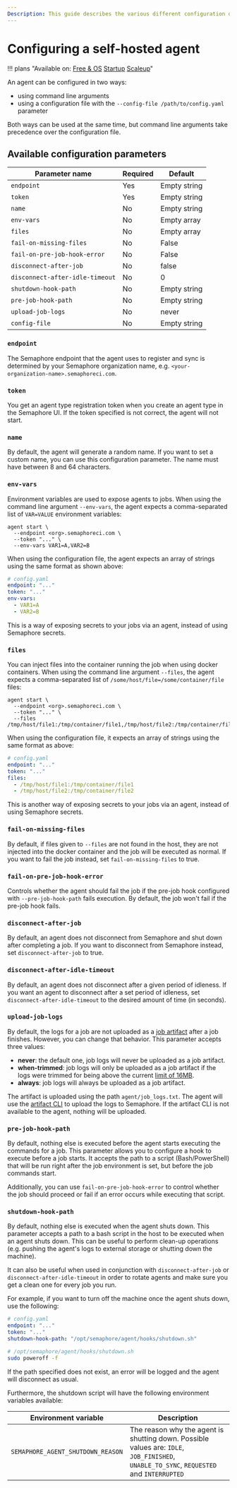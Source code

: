 ```yaml
---
Description: This guide describes the various different configuration options for how to configure a self-hosted agent.
---
```


# Configuring a self-hosted agent

!!! plans "Available on: <span class="plans-box">[Free & OS](/account-management/free-and-open-source-plans/)</span> <span class="plans-box">[Startup](/account-management/startup-plan/)</span> <span class="plans-box">[Scaleup](/account-management/scaleup-plan/)</span>"

An agent can be configured in two ways:

- using command line arguments
- using a configuration file with the `--config-file /path/to/config.yaml` parameter

Both ways can be used at the same time, but command line arguments take precedence over the configuration file.

## Available configuration parameters

| Parameter name                  | Required | Default      |
|---------------------------------|----------|--------------|
| `endpoint`                      | Yes      | Empty string |
| `token`                         | Yes      | Empty string |
| `name`                          | No       | Empty string |
| `env-vars`                      | No       | Empty array  |
| `files`                         | No       | Empty array  |
| `fail-on-missing-files`         | No       | False        |
| `fail-on-pre-job-hook-error`    | No       | False        |
| `disconnect-after-job`          | No       | false        |
| `disconnect-after-idle-timeout` | No       | 0            |
| `shutdown-hook-path`            | No       | Empty string |
| `pre-job-hook-path`             | No       | Empty string |
| `upload-job-logs`               | No       | never        |
| `config-file`                   | No       | Empty string |

### `endpoint`

The Semaphore endpoint that the agent uses to register and sync is determined by your Semaphore organization name, e.g. `<your-organization-name>.semaphoreci.com`.

### `token`

You get an agent type registration token when you create an agent type in the Semaphore UI. If the token specified is not correct, the agent will not start.

### `name`

By default, the agent will generate a random name. If you want to set a custom name, you can use this configuration parameter. The name must have between 8 and 64 characters.

### `env-vars`

Environment variables are used to expose agents to jobs. When using the command line argument `--env-vars`, the agent expects a comma-separated list of `VAR=VALUE` environment variables:

```
agent start \
  --endpoint <org>.semaphoreci.com \
  --token "..." \
  --env-vars VAR1=A,VAR2=B
```

When using the configuration file, the agent expects an array of strings using the same format as shown above:

```yaml
# config.yaml
endpoint: "..."
token: "..."
env-vars:
  - VAR1=A
  - VAR2=B
```

This is a way of exposing secrets to your jobs via an agent, instead of using Semaphore secrets.

### `files`

You can inject files into the container running the job when using docker containers. When using the command line argument `--files`, the agent expects a comma-separated list of `/some/host/file=/some/container/file` files:

```
agent start \
  --endpoint <org>.semaphoreci.com \
  --token "..." \
  --files /tmp/host/file1:/tmp/container/file1,/tmp/host/file2:/tmp/container/file2
```

When using the configuration file, it expects an array of strings using the same format as above:

```yaml
# config.yaml
endpoint: "..."
token: "..."
files:
  - /tmp/host/file1:/tmp/container/file1
  - /tmp/host/file2:/tmp/container/file2
```

This is another way of exposing secrets to your jobs via an agent, instead of using Semaphore secrets.

### `fail-on-missing-files`

By default, if files given to `--files` are not found in the host, they are not injected into the docker container and the job will be executed as normal. If you want to fail the job instead, set `fail-on-missing-files` to true.

### `fail-on-pre-job-hook-error`

Controls whether the agent should fail the job if the pre-job hook configured with `--pre-job-hook-path` fails execution. By default, the job won't fail if the pre-job hook fails.

### `disconnect-after-job`

By default, an agent does not disconnect from Semaphore and shut down after completing a job. If you want to disconnect from Semaphore instead, set `disconnect-after-job` to true.

### `disconnect-after-idle-timeout`

By default, an agent does not disconnect after a given period of idleness. If you want an agent to disconnect after a set period of idleness, set `disconnect-after-idle-timeout` to the desired amount of time (in seconds).

### `upload-job-logs`

By default, the logs for a job are not uploaded as a [job artifact](https://docs.semaphoreci.com/essentials/artifacts/#job-artifacts) after a job finishes. However, you can change that behavior. This parameter accepts three values:

- **never**: the default one, job logs will never be uploaded as a job artifact.
- **when-trimmed**: job logs will only be uploaded as a job artifact if the logs were trimmed for being above the current [limit of 16MB](https://docs.semaphoreci.com/reference/quotas-and-limits/#job-log-size-limit).
- **always**: job logs will always be uploaded as a job artifact.

The artifact is uploaded using the path `agent/job_logs.txt`. The agent will use the [artifact CLI](https://docs.semaphoreci.com/reference/artifact-cli-reference/) to upload the logs to Semaphore. If the artifact CLI is not available to the agent, nothing will be uploaded.

### `pre-job-hook-path`

By default, nothing else is executed before the agent starts executing the commands for a job. This parameter allows you to configure a hook to execute before a job starts. It accepts the path to a script (Bash/PowerShell) that will be run right after the job environment is set, but before the job commands start.

Additionally, you can use `fail-on-pre-job-hook-error` to control whether the job should proceed or fail if an error occurs while executing that script.

### `shutdown-hook-path`

By default, nothing else is executed when the agent shuts down. This parameter accepts a path to a bash script in the host to be executed when an agent shuts down. This can be useful to perform clean-up operations (e.g. pushing the agent's logs to external storage or shutting down the machine).

It can also be useful when used in conjunction with `disconnect-after-job` or `disconnect-after-idle-timeout` in order to rotate agents and make sure you get a clean one for every job you run.

For example, if you want to turn off the machine once the agent shuts down, use the following:

```yaml
# config.yaml
endpoint: "..."
token: "..."
shutdown-hook-path: "/opt/semaphore/agent/hooks/shutdown.sh"
```

```sh
# /opt/semaphore/agent/hooks/shutdown.sh
sudo poweroff -f
```

If the path specified does not exist, an error will be logged and the agent will disconnect as usual.

Furthermore, the shutdown script will have the following environment variables available:

| Environment variable              | Description |
|-----------------------------------|-------------|
| `SEMAPHORE_AGENT_SHUTDOWN_REASON` | The reason why the agent is shutting down. Possible values are: `IDLE`, `JOB_FINISHED`, `UNABLE_TO_SYNC`, `REQUESTED` and `INTERRUPTED` |
